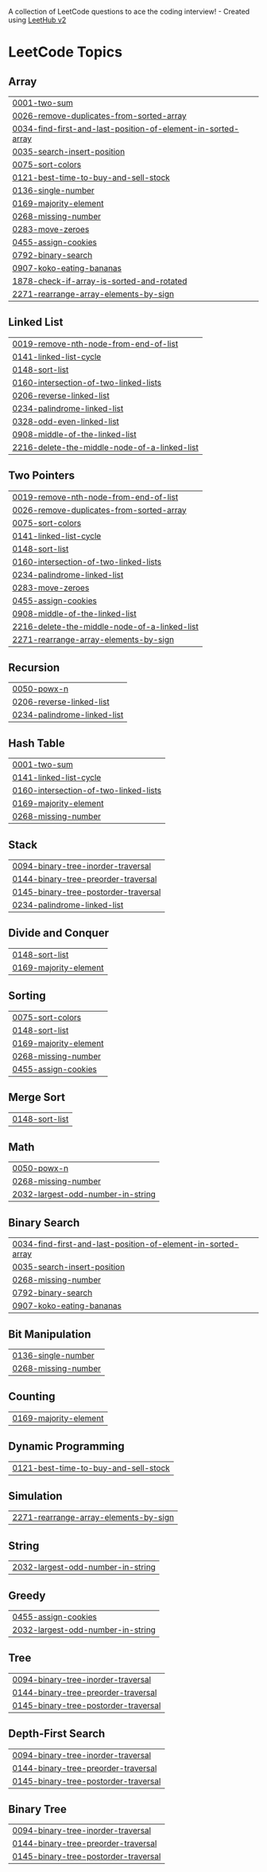 A collection of LeetCode questions to ace the coding interview! - Created using [LeetHub v2](https://github.com/arunbhardwaj/LeetHub-2.0)
<!---LeetCode Topics Start-->
# LeetCode Topics
## Array
|  |
| ------- |
| [0001-two-sum](https://github.com/agamrai0123/DSA-Practice/tree/master/0001-two-sum) |
| [0026-remove-duplicates-from-sorted-array](https://github.com/agamrai0123/DSA-Practice/tree/master/0026-remove-duplicates-from-sorted-array) |
| [0034-find-first-and-last-position-of-element-in-sorted-array](https://github.com/agamrai0123/DSA-Practice/tree/master/0034-find-first-and-last-position-of-element-in-sorted-array) |
| [0035-search-insert-position](https://github.com/agamrai0123/DSA-Practice/tree/master/0035-search-insert-position) |
| [0075-sort-colors](https://github.com/agamrai0123/DSA-Practice/tree/master/0075-sort-colors) |
| [0121-best-time-to-buy-and-sell-stock](https://github.com/agamrai0123/DSA-Practice/tree/master/0121-best-time-to-buy-and-sell-stock) |
| [0136-single-number](https://github.com/agamrai0123/DSA-Practice/tree/master/0136-single-number) |
| [0169-majority-element](https://github.com/agamrai0123/DSA-Practice/tree/master/0169-majority-element) |
| [0268-missing-number](https://github.com/agamrai0123/DSA-Practice/tree/master/0268-missing-number) |
| [0283-move-zeroes](https://github.com/agamrai0123/DSA-Practice/tree/master/0283-move-zeroes) |
| [0455-assign-cookies](https://github.com/agamrai0123/DSA-Practice/tree/master/0455-assign-cookies) |
| [0792-binary-search](https://github.com/agamrai0123/DSA-Practice/tree/master/0792-binary-search) |
| [0907-koko-eating-bananas](https://github.com/agamrai0123/DSA-Practice/tree/master/0907-koko-eating-bananas) |
| [1878-check-if-array-is-sorted-and-rotated](https://github.com/agamrai0123/DSA-Practice/tree/master/1878-check-if-array-is-sorted-and-rotated) |
| [2271-rearrange-array-elements-by-sign](https://github.com/agamrai0123/DSA-Practice/tree/master/2271-rearrange-array-elements-by-sign) |
## Linked List
|  |
| ------- |
| [0019-remove-nth-node-from-end-of-list](https://github.com/agamrai0123/DSA-Practice/tree/master/0019-remove-nth-node-from-end-of-list) |
| [0141-linked-list-cycle](https://github.com/agamrai0123/DSA-Practice/tree/master/0141-linked-list-cycle) |
| [0148-sort-list](https://github.com/agamrai0123/DSA-Practice/tree/master/0148-sort-list) |
| [0160-intersection-of-two-linked-lists](https://github.com/agamrai0123/DSA-Practice/tree/master/0160-intersection-of-two-linked-lists) |
| [0206-reverse-linked-list](https://github.com/agamrai0123/DSA-Practice/tree/master/0206-reverse-linked-list) |
| [0234-palindrome-linked-list](https://github.com/agamrai0123/DSA-Practice/tree/master/0234-palindrome-linked-list) |
| [0328-odd-even-linked-list](https://github.com/agamrai0123/DSA-Practice/tree/master/0328-odd-even-linked-list) |
| [0908-middle-of-the-linked-list](https://github.com/agamrai0123/DSA-Practice/tree/master/0908-middle-of-the-linked-list) |
| [2216-delete-the-middle-node-of-a-linked-list](https://github.com/agamrai0123/DSA-Practice/tree/master/2216-delete-the-middle-node-of-a-linked-list) |
## Two Pointers
|  |
| ------- |
| [0019-remove-nth-node-from-end-of-list](https://github.com/agamrai0123/DSA-Practice/tree/master/0019-remove-nth-node-from-end-of-list) |
| [0026-remove-duplicates-from-sorted-array](https://github.com/agamrai0123/DSA-Practice/tree/master/0026-remove-duplicates-from-sorted-array) |
| [0075-sort-colors](https://github.com/agamrai0123/DSA-Practice/tree/master/0075-sort-colors) |
| [0141-linked-list-cycle](https://github.com/agamrai0123/DSA-Practice/tree/master/0141-linked-list-cycle) |
| [0148-sort-list](https://github.com/agamrai0123/DSA-Practice/tree/master/0148-sort-list) |
| [0160-intersection-of-two-linked-lists](https://github.com/agamrai0123/DSA-Practice/tree/master/0160-intersection-of-two-linked-lists) |
| [0234-palindrome-linked-list](https://github.com/agamrai0123/DSA-Practice/tree/master/0234-palindrome-linked-list) |
| [0283-move-zeroes](https://github.com/agamrai0123/DSA-Practice/tree/master/0283-move-zeroes) |
| [0455-assign-cookies](https://github.com/agamrai0123/DSA-Practice/tree/master/0455-assign-cookies) |
| [0908-middle-of-the-linked-list](https://github.com/agamrai0123/DSA-Practice/tree/master/0908-middle-of-the-linked-list) |
| [2216-delete-the-middle-node-of-a-linked-list](https://github.com/agamrai0123/DSA-Practice/tree/master/2216-delete-the-middle-node-of-a-linked-list) |
| [2271-rearrange-array-elements-by-sign](https://github.com/agamrai0123/DSA-Practice/tree/master/2271-rearrange-array-elements-by-sign) |
## Recursion
|  |
| ------- |
| [0050-powx-n](https://github.com/agamrai0123/DSA-Practice/tree/master/0050-powx-n) |
| [0206-reverse-linked-list](https://github.com/agamrai0123/DSA-Practice/tree/master/0206-reverse-linked-list) |
| [0234-palindrome-linked-list](https://github.com/agamrai0123/DSA-Practice/tree/master/0234-palindrome-linked-list) |
## Hash Table
|  |
| ------- |
| [0001-two-sum](https://github.com/agamrai0123/DSA-Practice/tree/master/0001-two-sum) |
| [0141-linked-list-cycle](https://github.com/agamrai0123/DSA-Practice/tree/master/0141-linked-list-cycle) |
| [0160-intersection-of-two-linked-lists](https://github.com/agamrai0123/DSA-Practice/tree/master/0160-intersection-of-two-linked-lists) |
| [0169-majority-element](https://github.com/agamrai0123/DSA-Practice/tree/master/0169-majority-element) |
| [0268-missing-number](https://github.com/agamrai0123/DSA-Practice/tree/master/0268-missing-number) |
## Stack
|  |
| ------- |
| [0094-binary-tree-inorder-traversal](https://github.com/agamrai0123/DSA-Practice/tree/master/0094-binary-tree-inorder-traversal) |
| [0144-binary-tree-preorder-traversal](https://github.com/agamrai0123/DSA-Practice/tree/master/0144-binary-tree-preorder-traversal) |
| [0145-binary-tree-postorder-traversal](https://github.com/agamrai0123/DSA-Practice/tree/master/0145-binary-tree-postorder-traversal) |
| [0234-palindrome-linked-list](https://github.com/agamrai0123/DSA-Practice/tree/master/0234-palindrome-linked-list) |
## Divide and Conquer
|  |
| ------- |
| [0148-sort-list](https://github.com/agamrai0123/DSA-Practice/tree/master/0148-sort-list) |
| [0169-majority-element](https://github.com/agamrai0123/DSA-Practice/tree/master/0169-majority-element) |
## Sorting
|  |
| ------- |
| [0075-sort-colors](https://github.com/agamrai0123/DSA-Practice/tree/master/0075-sort-colors) |
| [0148-sort-list](https://github.com/agamrai0123/DSA-Practice/tree/master/0148-sort-list) |
| [0169-majority-element](https://github.com/agamrai0123/DSA-Practice/tree/master/0169-majority-element) |
| [0268-missing-number](https://github.com/agamrai0123/DSA-Practice/tree/master/0268-missing-number) |
| [0455-assign-cookies](https://github.com/agamrai0123/DSA-Practice/tree/master/0455-assign-cookies) |
## Merge Sort
|  |
| ------- |
| [0148-sort-list](https://github.com/agamrai0123/DSA-Practice/tree/master/0148-sort-list) |
## Math
|  |
| ------- |
| [0050-powx-n](https://github.com/agamrai0123/DSA-Practice/tree/master/0050-powx-n) |
| [0268-missing-number](https://github.com/agamrai0123/DSA-Practice/tree/master/0268-missing-number) |
| [2032-largest-odd-number-in-string](https://github.com/agamrai0123/DSA-Practice/tree/master/2032-largest-odd-number-in-string) |
## Binary Search
|  |
| ------- |
| [0034-find-first-and-last-position-of-element-in-sorted-array](https://github.com/agamrai0123/DSA-Practice/tree/master/0034-find-first-and-last-position-of-element-in-sorted-array) |
| [0035-search-insert-position](https://github.com/agamrai0123/DSA-Practice/tree/master/0035-search-insert-position) |
| [0268-missing-number](https://github.com/agamrai0123/DSA-Practice/tree/master/0268-missing-number) |
| [0792-binary-search](https://github.com/agamrai0123/DSA-Practice/tree/master/0792-binary-search) |
| [0907-koko-eating-bananas](https://github.com/agamrai0123/DSA-Practice/tree/master/0907-koko-eating-bananas) |
## Bit Manipulation
|  |
| ------- |
| [0136-single-number](https://github.com/agamrai0123/DSA-Practice/tree/master/0136-single-number) |
| [0268-missing-number](https://github.com/agamrai0123/DSA-Practice/tree/master/0268-missing-number) |
## Counting
|  |
| ------- |
| [0169-majority-element](https://github.com/agamrai0123/DSA-Practice/tree/master/0169-majority-element) |
## Dynamic Programming
|  |
| ------- |
| [0121-best-time-to-buy-and-sell-stock](https://github.com/agamrai0123/DSA-Practice/tree/master/0121-best-time-to-buy-and-sell-stock) |
## Simulation
|  |
| ------- |
| [2271-rearrange-array-elements-by-sign](https://github.com/agamrai0123/DSA-Practice/tree/master/2271-rearrange-array-elements-by-sign) |
## String
|  |
| ------- |
| [2032-largest-odd-number-in-string](https://github.com/agamrai0123/DSA-Practice/tree/master/2032-largest-odd-number-in-string) |
## Greedy
|  |
| ------- |
| [0455-assign-cookies](https://github.com/agamrai0123/DSA-Practice/tree/master/0455-assign-cookies) |
| [2032-largest-odd-number-in-string](https://github.com/agamrai0123/DSA-Practice/tree/master/2032-largest-odd-number-in-string) |
## Tree
|  |
| ------- |
| [0094-binary-tree-inorder-traversal](https://github.com/agamrai0123/DSA-Practice/tree/master/0094-binary-tree-inorder-traversal) |
| [0144-binary-tree-preorder-traversal](https://github.com/agamrai0123/DSA-Practice/tree/master/0144-binary-tree-preorder-traversal) |
| [0145-binary-tree-postorder-traversal](https://github.com/agamrai0123/DSA-Practice/tree/master/0145-binary-tree-postorder-traversal) |
## Depth-First Search
|  |
| ------- |
| [0094-binary-tree-inorder-traversal](https://github.com/agamrai0123/DSA-Practice/tree/master/0094-binary-tree-inorder-traversal) |
| [0144-binary-tree-preorder-traversal](https://github.com/agamrai0123/DSA-Practice/tree/master/0144-binary-tree-preorder-traversal) |
| [0145-binary-tree-postorder-traversal](https://github.com/agamrai0123/DSA-Practice/tree/master/0145-binary-tree-postorder-traversal) |
## Binary Tree
|  |
| ------- |
| [0094-binary-tree-inorder-traversal](https://github.com/agamrai0123/DSA-Practice/tree/master/0094-binary-tree-inorder-traversal) |
| [0144-binary-tree-preorder-traversal](https://github.com/agamrai0123/DSA-Practice/tree/master/0144-binary-tree-preorder-traversal) |
| [0145-binary-tree-postorder-traversal](https://github.com/agamrai0123/DSA-Practice/tree/master/0145-binary-tree-postorder-traversal) |
<!---LeetCode Topics End-->